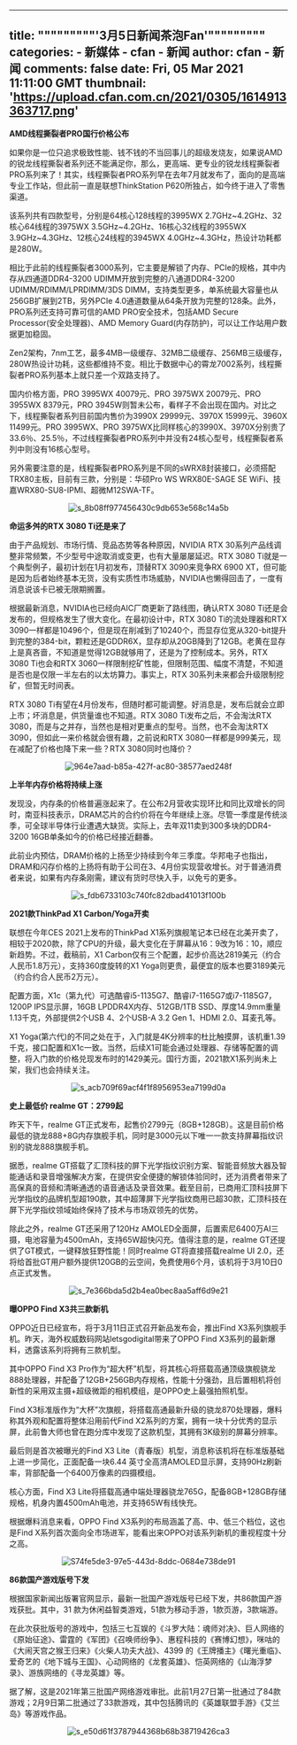 
---
title: """""""""'3月5日新闻茶泡Fan'"""""""""
categories: 
    - 新媒体
    - cfan - 新闻
author: cfan - 新闻
comments: false
date: Fri, 05 Mar 2021 11:11:00 GMT
thumbnail: 'https://upload.cfan.com.cn/2021/0305/1614913363717.png'
---

<div>   
<p><strong>AMD线程撕裂者PRO国行价格公布</strong></p>
<p>如果你是一位只追求极致性能、钱不钱的不当回事儿的超级发烧友，如果说AMD的锐龙线程撕裂者系列还不能满足你，那么，更高端、更专业的锐龙线程撕裂者PRO系列来了！其实，线程撕裂者PRO系列早在去年7月就发布了，面向的是高端专业工作站，但此前一直是联想ThinkStation P620所独占，如今终于进入了零售渠道。</p>
<p>该系列共有四款型号，分别是64核心128线程的3995WX 2.7GHz~4.2GHz、32核心64线程的3975WX 3.5GHz~4.2GHz、16核心32线程的3955WX 3.9GHz~4.3GHz、12核心24线程的3945WX 4.0GHz~4.3GHz，热设计功耗都是280W。</p>
<p>相比于此前的线程撕裂者3000系列，它主要是解锁了内存、PCIe的规格，其中内存从四通道DDR4-3200 UDIMM开放到完整的八通道DDR4-3200 UDIMM/RDIMM/LPRDIMM/3DS DIMM，支持类型更多，单系统最大容量也从256GB扩展到2TB，另外PCIe 4.0通道数量从64条开放为完整的128条。此外，PRO系列还支持可靠可信的AMD PRO安全技术，包括AMD Secure Processor(安全处理器)、AMD Memory Guard(内存防护)，可以让工作站用户数据更加稳固。</p>
<p>Zen2架构，7nm工艺，最多4MB一级缓存、32MB二级缓存、256MB三级缓存，280W热设计功耗，这些都维持不变。相比于数据中心的霄龙7002系列，线程撕裂者PRO系列基本上就只差一个双路支持了。</p>
<p>国内价格方面，PRO 3995WX 40079元、PRO 3975WX 20079元、PRO 3955WX 8379元，PRO 3945W则暂未公布，看样子不会出现在国内。对比之下，线程撕裂者系列目前国内售价为3990X 29999元、3970X 15999元、3960X 11499元。PRO 3995WX、PRO 3975WX比同样核心的3990X、3970X分别贵了33.6％、25.5％，不过线程撕裂者PRO系列中并没有24核心型号，线程撕裂者系列中则没有16核心型号。</p>
<p>另外需要注意的是，线程撕裂者PRO系列是不同的sWRX8封装接口，必须搭配TRX80主板，目前有三款，分别是：华硕Pro WS WRX80E-SAGE SE WiFi、技嘉WRX80-SU8-IPMI、超微M12SWA-TF。</p>
<p style="text-align: center; text-indent: 0;"><img src="https://upload.cfan.com.cn/2021/0305/1614913363717.png" border="0" alt="s_8b08ff977456430c9db653e568c14a5b" referrerpolicy="no-referrer"></p>
<p><strong>命运多舛的RTX 3080 Ti还是来了</strong></p>
<p>由于产品规划、市场行情、竞品态势等各种原因，NVIDIA RTX 30系列产品线调整非常频繁，不少型号中途取消或变更，也有大量屡屡延迟。RTX 3080 Ti就是一个典型例子，最初计划在1月初发布，顶替RTX 3090来竞争RX 6900 XT，但可能是因为后者始终基本无货，没有实质性市场威胁，NVIDIA也懒得回击了，一度有消息说该卡已被无限期搁置。</p>
<p>根据最新消息，NVIDIA也已经向AIC厂商更新了路线图，确认RTX 3080 Ti还是会发布的，但规格发生了很大变化。在最初设计中，RTX 3080 Ti的流处理器和RTX 3090一样都是10496个，但是现在削减到了10240个，而显存位宽从320-bit提升到完整的384-bit，颗粒还是GDDR6X，显存却从20GB降到了12GB。老黄在显存上是真吝啬，不知道是觉得12GB就够用了，还是为了控制成本。另外，RTX 3080 Ti也会和RTX 3060一样限制挖矿性能，但限制范围、幅度不清楚，不知道是否也是仅限一半左右的以太坊算力。事实上，RTX 30系列未来都会升级限制挖矿，但暂无时间表。</p>
<p>RTX 3080 Ti有望在4月份发布，但随时都可能调整。好消息是，发布后就会立即上市；坏消息是，供货量谁也不知道。RTX 3080 Ti发布之后，不会淘汰RTX 3080，而是与之并存，当然也是相对更重点的型号。当然，也不会淘汰RTX 3090，但如此一来价格就会很有趣，之前说和RTX 3080一样都是999美元，现在减配了价格也降下来一些？RTX 3080同时也降价？</p>
<p style="text-align: center; text-indent: 0;"><img src="https://upload.cfan.com.cn/2021/0305/1614913436909.jpg" border="0" alt="964e7aad-b85a-427f-ac80-38577aed248f" referrerpolicy="no-referrer"></p>
<p><strong>上半年内存价格将持续上涨</strong></p>
<p>发现没，内存条的价格普遍涨起来了。在公布2月营收实现环比和同比双增长的同时，南亚科技表示，DRAM芯片的合约价将在今年继续上涨。尽管一季度是传统淡季，可全球半导体行业遭遇大缺货。实际上，去年双11卖到300多块的DDR4-3200 16GB单条如今的价格已经接近翻番。</p>
<p>此前业内预估，DRAM价格的上扬至少持续到今年三季度。华邦电子也指出，DRAM和闪存价格的上扬将有助于公司在3、4月份实现营收增长。对于普通消费者来说，如果有内存条刚需，建议有货时尽快入手，以免亏的更多。</p>
<p style="text-align: center; text-indent: 0;"><img src="https://upload.cfan.com.cn/2021/0305/1614913444946.png" border="0" alt="s_fdb6733103c740fc82dbad41013f100b" referrerpolicy="no-referrer"></p>
<p><strong>2021款ThinkPad X1 Carbon/Yoga开卖</strong></p>
<p>联想在今年CES 2021上发布的ThinkPad X1系列旗舰笔记本已经在北美开卖了，相较于2020款，除了CPU的升级，最大变化在于屏幕从16：9改为16：10，顺应新趋势。不过，截稿前，X1 Carbon仅有三个配置，起步价高达2819美元（约合人民币1.8万元），支持360度旋转的X1 Yoga则更贵，最便宜的版本也要3189美元（约合约合人民币2万元）。</p>
<p>配置方面，X1c（第九代）可选酷睿i5-1135G7、酷睿i7-1165G7或i7-1185G7，1200P IPS显示屏，16GB LPDDR4X内存、512GB/1TB SSD、厚度14.9mm重量1.13千克，外部提供2个USB 4、2个USB-A 3.2 Gen 1、HDMI 2.0、耳麦孔等。</p>
<p>X1 Yoga(第六代)的不同之处在于，入门就是4K分辨率的杜比触摸屏，该机重1.39千克，接口配置和X1c一致。当然，后续X1可能会通过处理器、存储等配置的调整，将入门款的价格兑现发布时的1429美元。国行方面，2021款X1系列尚未上架，我们也会持续关注。</p>
<p style="text-align: center; text-indent: 0;"><img src="https://upload.cfan.com.cn/2021/0305/1614913510449.png" border="0" alt="s_acb709f69acf4f1f8956953ea7199d0a" referrerpolicy="no-referrer"></p>
<p><strong>史上最低价 realme GT：2799起</strong></p>
<p>昨天下午，realme GT正式发布，起售价2799元（8GB+128GB）。这是目前价格最低的骁龙888+8G内存旗舰手机，同时是3000元以下唯一一款支持屏幕指纹识别的骁龙888旗舰手机。</p>
<p>据悉，realme GT搭载了汇顶科技的屏下光学指纹识别方案、智能音频放大器及智能通话和录音增强解决方案，在提供安全便捷的解锁体验同时，还为消费者带来了高保真的音频和清晰通透的语音通话及录音效果。截至目前，已商用汇顶科技屏下光学指纹的品牌机型超190款，其中超薄屏下光学指纹商用已超30款，汇顶科技在屏下光学指纹领域始终保持了技术与市场双领先的优势。</p>
<p>除此之外，realme GT还采用了120Hz AMOLED全面屏，后置索尼6400万AI三摄，电池容量为4500mAh，支持65W超快闪充。值得注意的是，realme GT还提供了GT模式，一键释放狂野性能！同时realme GT将直接搭载realme UI 2.0，还将给首批GT用户额外提供120GB的云空间，免费使用6个月，该机将于3月10日0点正式发售。</p>
<p style="text-align: center; text-indent: 0;"><img src="https://upload.cfan.com.cn/2021/0305/1614913522414.jpg" border="0" alt="s_7e366bda5d2b4ea0bec8aa5aff6d9e21" referrerpolicy="no-referrer"></p>
<p><strong>曝OPPO Find X3共三款新机</strong></p>
<p>OPPO近日已经宣布，将于3月11日正式召开新品发布会，推出Find X3系列旗舰手机。昨天，海外权威数码网站letsgodigital带来了OPPO Find X3系列的最新爆料，透露该系列将拥有三款机型。</p>
<p>其中OPPO Find X3 Pro作为“超大杯”机型，将其核心将搭载高通顶级旗舰骁龙888处理器，并配备了12GB+256GB内存规格，性能十分强劲，且后置相机将创新性的采用双主摄+超级微距的相机模组，是OPPO史上最强拍照机型。</p>
<p>Find X3标准版作为“大杯”次旗舰，将搭载高通最新升级的骁龙870处理器，爆料称其外观和配置将整体沿用前代Find X2系列的方案，拥有一块十分优秀的显示屏，此前鲁大师也曾在跑分库中发现了这款机型，其拥有3K级别的屏幕分辨率。</p>
<p>最后则是首次被曝光的Find X3 Lite（青春版）机型，消息称该机将在标准版基础上进一步简化，正面配备一块6.44 英寸全高清AMOLED显示屏，支持90Hz刷新率，背部配备一个6400万像素的四摄模组。</p>
<p>核心方面，Find X3 Lite将搭载高通中端处理器骁龙765G，配备8GB+128GB存储规格，机身内置4500mAh电池，并支持65W有线快充。</p>
<p>根据爆料消息来看，OPPO Find X3系列的布局涵盖了高、中、低三个档位，这也是Find X系列首次面向全市场进军，能看出来OPPO对该系列新机的重视程度十分之高。</p>
<p style="text-align: center; text-indent: 0;"><img src="https://upload.cfan.com.cn/2021/0305/1614913657440.jpg" border="0" alt="S74fe5de3-97e5-443d-8ddc-0684e738de91" referrerpolicy="no-referrer"></p>
<p><strong>86款国产游戏版号下发</strong></p>
<p>根据国家新闻出版署官网显示，最新一批国产游戏版号已经下发，共86款国产游戏获批。其中，31 款为休闲益智类游戏，51款为移动手游，1款页游，3款端游。</p>
<p>在此次获批版号的游戏中，包括三七互娱的《斗罗大陆：魂师对决》、巨人网络的《原始征途》、雷霆的《军团》《召唤师纷争》、惠程科技的《赛博幻想》，咪咕的《大闹天宫之猴王归来》《火柴人功夫大战》、4399 的《王牌播主》《曙光重临》、爱奇艺的《地下城与王国》、心动网络的《龙套英雄》、恺英网络的《山海浮梦录》、游族网络的《寻龙英雄》等。</p>
<p>据了解，这是2021年第三批国产网络游戏审批。此前1月27日第一批通过了84款游戏；2月9日第二批通过了33款游戏，其中包括腾讯的《英雄联盟手游》《艾兰岛》等游戏作品。</p>
<p style="text-align: center; text-indent: 0;"><img src="https://upload.cfan.com.cn/2021/0305/1614913686456.jpg" border="0" alt="s_e50d61f3787944368b68b38719426ca3" referrerpolicy="no-referrer"></p>　  
</div>
            